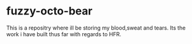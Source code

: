 # fuzzy-octo-bear
This is a repositry where ill be storing my blood,sweat and tears. Its the work i have built thus far with regards to HFR. 
